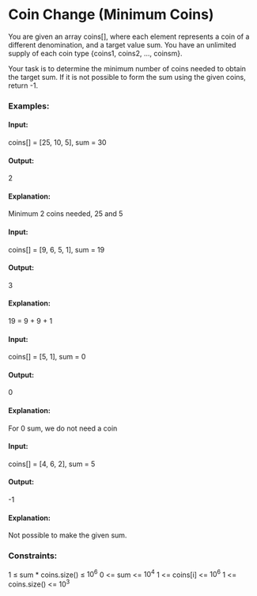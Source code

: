 # Coin Change (Minimum Coins)
You are given an array coins[], where each element represents a coin of a different denomination, and a target value sum. You have an unlimited supply of each coin type {coins1, coins2, ..., coinsm}.

Your task is to determine the minimum number of coins needed to obtain the target sum. If it is not possible to form the sum using the given coins, return -1.

### Examples:
#### Input: 
coins[] = [25, 10, 5], sum = 30
#### Output: 
2
#### Explanation: 
Minimum 2 coins needed, 25 and 5  

#### Input:
coins[] = [9, 6, 5, 1], sum = 19
#### Output:
3
#### Explanation:
19 = 9 + 9 + 1

#### Input: 
coins[] = [5, 1], sum = 0
#### Output:
0
#### Explanation:
For 0 sum, we do not need a coin

#### Input:
coins[] = [4, 6, 2], sum = 5
#### Output:
-1
#### Explanation:
Not possible to make the given sum.
 
### Constraints:
1 ≤ sum * coins.size() ≤ $`10^6`$
0 <= sum <= $`10^4`$
1 <= coins[i] <= $`10^6`$
1 <= coins.size() <= $`10^3`$

